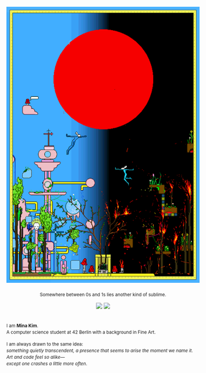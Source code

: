 <p align="center">
  <img src="https://github.com/miooo0o/miooo0o/blob/main/images/uto.gif?raw=true" width="600"/>
</p>

<p align="center"><sub>Somewhere between 0s and 1s lies another kind of sublime.</sub></p>

<p align="center">
  <img src="https://img.shields.io/badge/C-00599C?style=flat-square&logo=c&logoColor=white"/>
  <img src="https://img.shields.io/badge/C++-00599C?style=flat-square&logo=c%2B%2B&logoColor=white"/>
</p>

<br><be>
<small>
I am **Mina Kim**.<be><br>
A computer science student at 42 Berlin with a background in Fine Art.<be>

I am always drawn to the same idea:<br>
_something quietly transcendent, a presence that seems to arise the moment we name it._<br>
_Art and code feel so alike_—<br>
_except one crashes a little more often._
</small>
</div>
